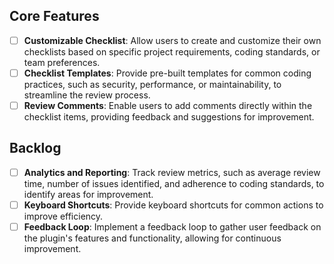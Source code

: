 ## Core Features

- [ ] **Customizable Checklist**: Allow users to create and customize their own
      checklists based on specific project requirements, coding standards, or
      team preferences.
- [ ] **Checklist Templates**: Provide pre-built templates for common coding
      practices, such as security, performance, or maintainability, to
      streamline the review process.
- [ ] **Review Comments**: Enable users to add comments directly within the
      checklist items, providing feedback and suggestions for improvement.

## Backlog

- [ ] **Analytics and Reporting**: Track review metrics, such as average review
      time, number of issues identified, and adherence to coding standards, to
      identify areas for improvement.
- [ ] **Keyboard Shortcuts**: Provide keyboard shortcuts for common actions to
      improve efficiency.
- [ ] **Feedback Loop**: Implement a feedback loop to gather user feedback on
      the plugin's features and functionality, allowing for continuous
      improvement.
